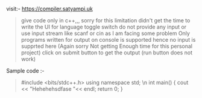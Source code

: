 visit:- https://compiler.satyampi.uk

> give code only in c++,,, sorry for this limitation didn't get the time to write the UI for language toggle switch
> do not provide any input or use input stream like scanf or cin as I am facing some problem
> Only programs written for output on console is supported hence no input is supprted here (Again sorry Not getting Enough time for this personal project)
> click on submit button to get the output (run button does not work)

Sample code :-

> #include <bits/stdc++.h>
> using namespace std; \n
> int main() { cout << "Hehehehsdfase "<< endl; return 0; }
